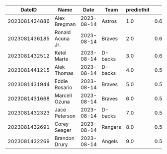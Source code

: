 DateID         |  Name              |  Date        |  Team     |  predicthit  |  predicthitproba     |  hitbool  |  Last7DaysAVG  |  Last15DaysAVG  |  Last30DaysAVG
---------------|--------------------|--------------|-----------|--------------|----------------------|-----------|----------------|-----------------|---------------
2023081434886  |  Alex Bregman      |  2023-08-14  |  Astros   |  1.0         |  0.6105409407018973  |  False    |  0.435         |  0.255          |  0.304
2023081436185  |  Ronald Acuna Jr.  |  2023-08-14  |  Braves   |  2.0         |  0.6004364156830696  |  False    |  0.265         |  0.361          |  0.364
2023081432512  |  Ketel Marte       |  2023-08-14  |  D-backs  |  3.0         |  0.6000005237470336  |  False    |  0.25          |  0.163          |  0.265
2023081441215  |  Alek Thomas       |  2023-08-14  |  D-backs  |  4.0         |  0.598205498677525   |  False    |  0.286         |  0.167          |  0.219
2023081431944  |  Eddie Rosario     |  2023-08-14  |  Braves   |  5.0         |  0.5980069266605367  |  False    |  0.25          |  0.19           |  0.208
2023081431668  |  Marcell Ozuna     |  2023-08-14  |  Braves   |  6.0         |  0.5979466647355617  |  False    |  0.257         |  0.246          |  0.222
2023081432323  |  Jace Peterson     |  2023-08-14  |  D-backs  |  7.0         |  0.597531243558132   |  False    |  0.125         |  0.19           |  0.26
2023081432691  |  Corey Seager      |  2023-08-14  |  Rangers  |  8.0         |  0.5974384419150108  |  False    |  0.348         |  0.333          |  0.317
2023081432269  |  Brandon Drury     |  2023-08-14  |  Angels   |  9.0         |  0.5973068921816114  |  False    |  0.25          |  0.25           |  0.25
